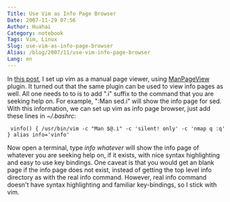 ```yaml
---
Title: Use Vim as Info Page Browser
Date: 2007-11-29 07:56
Author: Huahai
Category: notebook
Tags: Vim, Linux
Slug: use-vim-as-info-page-browser
Alias: /blog/2007/11/use-vim-info-page-browser
Lang: en
---
```


In [this post](https://yyhh.org/blog/2007/11/use-vim-read-manual-page), I set up vim as a manual page viewer, using [ManPageView](https://vim.sourceforge.net/scripts/script.php?script_id=489) plugin. It turned out that the same plugin can be used to view info pages as well. All one needs to to is to add ".i" suffix to the command that you are seeking help on. For example, ":Man sed.i" will show the info page for sed. With this information, we can set up vim as info page browser, just add these lines in *~/.bashrc*:

` vinfo() { /usr/bin/vim -c "Man $@.i" -c 'silent! only' -c 'nmap q :q' } alias info='vinfo'`

Now open a terminal, type *info whatever* will show the info page of whatever you are seeking help on, if it exists, with nice syntax highlighting and easy to use key bindings. One caveat is that you would get an blank page if the info page does not exist, instead of getting the top level info directory as with the real info command. However, real info command doesn't have syntax highlighting and familiar key-bindings, so I stick with vim.
